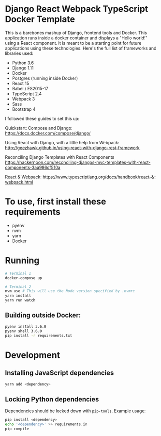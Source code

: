 # Django React Webpack TypeScript Docker Template

This is a barebones mashup of Django, frontend tools and Docker.
This application runs inside a docker container and displays a
"Hello world!" using a React component.
It is meant to be a starting point for future applications using these
technologies. Here's the full list of frameworks and libraries used:

- Python 3.6
- Django 1.11
- Docker
- Postgres (running inside Docker)
- React 15
- Babel / ES2015-17
- TypeScript 2.4
- Webpack 3
- Sass
- Bootstrap 4

I followed these guides to set this up:

Quickstart: Compose and Django:
https://docs.docker.com/compose/django/

Using React with Django, with a little help from Webpack:
http://geezhawk.github.io/using-react-with-django-rest-framework

Reconciling Django Templates with React Components
https://hackernoon.com/reconciling-djangos-mvc-templates-with-react-components-3aa986cf510a

React & Webpack:
https://www.typescriptlang.org/docs/handbook/react-&-webpack.html

# To use, first install these requirements

- pyenv
- nvm
- yarn
- Docker

# Running

```bash
# Terminal 1
docker-compose up

# Terminal 2
nvm use # This will use the Node version specified by .nvmrc
yarn install
yarn run watch
```

## Building outside Docker:

```bash
pyenv install 3.6.0
pyenv shell 3.6.0
pip install -r requirements.txt
```

# Development

## Installing JavaScript dependencies

```bash
yarn add <dependency>
```

## Locking Python dependencies

Dependencies should be locked down with `pip-tools`. Example usage:

```bash
pip install <dependency>
echo '<dependency>' >> requirements.in
pip-compile
```
